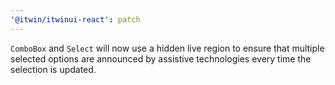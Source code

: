 ```yaml
---
'@itwin/itwinui-react': patch
---
```


`ComboBox` and `Select` will now use a hidden live region to ensure that multiple selected options are announced by assistive technologies every time the selection is updated.
